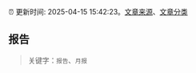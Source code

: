 :alarm_clock: 更新时间: 2025-04-15 15:42:23。[文章来源](/README.md)、[文章分类](/TAGS.md)

## 报告


> 关键字：`报告`、`月报`



